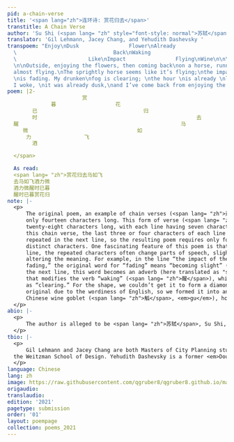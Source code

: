 ```yaml
---
pid: a-chain-verse
title: '<span lang="zh">连环诗: 赏花归去</span>'
transtitle: A Chain Verse
author: 'Su Shi (<span lang= "zh" style="font-style: normal">苏轼</span>)'
translator: 'Gil Lehmann, Jacey Chang, and Yehudith Dashevsky '
transpoem: "Enjoy\nDusk                Flower\nAlready                        Come\nTime
  \                               Back\nWaking                                Horse\nSlightly
  \                       Like\nImpact                Flying\nWine\n\n\nA Chain Verse
  \n\nOutside, enjoying the flowers, then coming back\non a horse, running, running,
  almost flying.\nThe sprightly horse seems like it’s flying;\nthe impact of the wine
  \nis fading. My drunken\nfog is clearing; \nthe hour \nis already \nlate.\nWhen\n
  I woke, \nit was already dusk,\nand I’ve come back from enjoying the flowers. \n"
poem: |2-
                        赏
              暮                   花
        已                                  归
        时                                                   去
  醒                                                    马
     微                                   如
      力                 飞
        酒

  </span>

  As read:
  <span lang= "zh">赏花归去马如飞
  去马如飞酒力微
  酒力微醒时已暮
  醒时已暮赏花归
note: |-
  <p>
      The original poem, an example of chain verses (<span lang= "zh">连环诗</span>) in ancient Chinese, is
      only fourteen characters long. This form of verse (<span lang= "zh">七言绝句</span>) is often
      twenty-eight characters long, with each line having seven characters. In
      this chain verse, the last three or four characters of each line are
      repeated in the next line, so the resulting poem requires only fourteen
      distinct characters. One fascinating feature of this poem is that in each
      line, the repeated characters often change parts of speech, slightly
      altering the meaning. For example, in the line “the impact of the wine is
      fading,” the original word for “fading” means “becoming slight” (<span lang= "zh">微</span>), and in
      the next line, this word becomes an adverb (here translated as "slightly”)
      that modifies the verb “waking” (<span lang= "zh">醒</span>), which we’ve translated in this context
      as “clearing.” For the shape, we couldn’t get it to form a diamond as in the
      original due to the wordiness of English, so we formed it into an ancient
      Chinese wine goblet (<span lang= "zh">觚</span>, <em>gu</em>), hoping to convey some of the meaning of the poem through the form.
  </p>
abio: |-
  <p>
      The author is alleged to be <span lang= "zh">苏轼</span>, Su Shi, but this remains unconfirmed.
  </p>
tbio: |-
  <p>
      Gil Lehmann and Jacey Chang are both Masters of City Planning students in
  the Weitzman School of Design. Yehudith Dashevsky is a former <em>DoubleSpeak</em> editor who currently works in Washington, DC.
  </p>
language: Chinese
lang: zh
image: https://raw.githubusercontent.com/qgruber8/qgruber8.github.io/main/assets/images/images_21/su_shi.jpg
origaudio:
translaudio:
edition: '2021'
pagetype: submission
order: '01'
layout: poempage
collection: poems_2021
---
```

